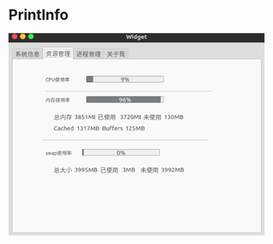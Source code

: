 # PrintInfo
<img src = "https://github.com/hustzxd/PrintInfo/blob/master/pic/2016-07-14%2021-59-51%E5%B1%8F%E5%B9%95%E6%88%AA%E5%9B%BE.png">
